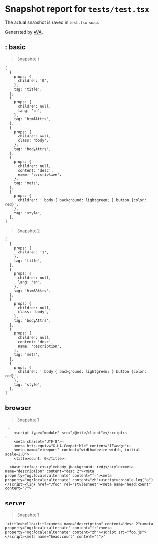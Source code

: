 # Snapshot report for `tests/test.tsx`

The actual snapshot is saved in `test.tsx.snap`.

Generated by [AVA](https://avajs.dev).

## <Head>: basic

> Snapshot 1

    [
      {
        props: {
          children: '0',
        },
        tag: 'title',
      },
      {
        props: {
          children: null,
          lang: 'en',
        },
        tag: 'htmlAttrs',
      },
      {
        props: {
          children: null,
          class: 'body',
        },
        tag: 'bodyAttrs',
      },
      {
        props: {
          children: null,
          content: 'desc',
          name: 'description',
        },
        tag: 'meta',
      },
      {
        props: {
          children: ' body { background: lightgreen; } button {color: red}',
        },
        tag: 'style',
      },
    ]

> Snapshot 2

    [
      {
        props: {
          children: '1',
        },
        tag: 'title',
      },
      {
        props: {
          children: null,
          lang: 'en',
        },
        tag: 'htmlAttrs',
      },
      {
        props: {
          children: null,
          class: 'body',
        },
        tag: 'bodyAttrs',
      },
      {
        props: {
          children: null,
          content: 'desc',
          name: 'description',
        },
        tag: 'meta',
      },
      {
        props: {
          children: ' body { background: lightgreen; } button {color: red}',
        },
        tag: 'style',
      },
    ]

## browser

> Snapshot 1

    `␊
        <script type="module" src="/@vite/client"></script>␊
    ␊
        <meta charset="UTF-8">␊
        <meta http-equiv="X-UA-Compatible" content="IE=edge">␊
        <meta name="viewport" content="width=device-width, initial-scale=1.0">␊
        <title>count: 0</title>␊
        ␊
      <base href="/"><style>body {background: red}</style><meta name="description" content="desc 2"><meta property="og:locale:alternate" content="fr"><meta property="og:locale:alternate" content="zh"><script>console.log("a")</script><link href="/foo" rel="stylesheet"><meta name="head:count" content="7">`

## server

> Snapshot 1

    '<title>hello</title><meta name="description" content="desc 2"><meta property="og:locale:alternate" content="fr"><meta property="og:locale:alternate" content="zh"><script src="foo.js"></script><meta name="head:count" content="4">'
